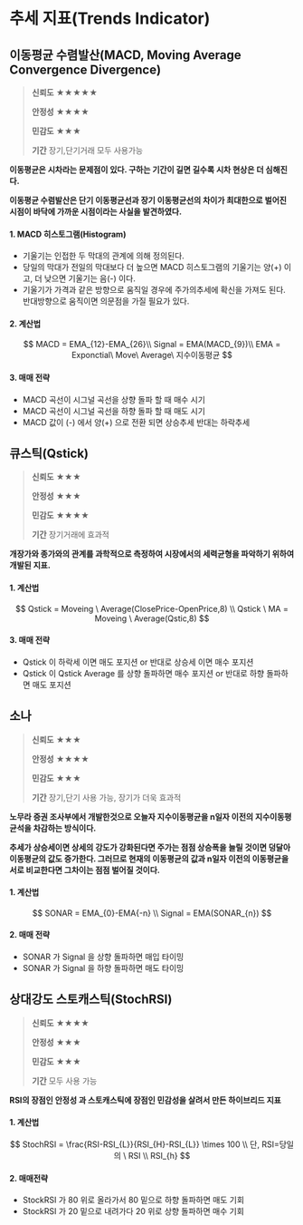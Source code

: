 # 추세 지표(Trends Indicator) 



## 이동평균 수렴발산(MACD, Moving Average Convergence Divergence)

> __신뢰도__ ★★★★★
>
> __안정성__ ★★★★
>
> __민감도__ ★★★
>
> __기간__ 장기,단기거래 모두 사용가능



__이동평균은 시차라는 문제점이 있다. 구하는 기간이 길면 길수록 시차 현상은 더 심해진다.__

__이동평균 수렴발산은 단기 이동평균선과 장기 이동평균선의 차이가 최대한으로 벌어진 시점이 바닥에 가까운 시점이라는 사실을 발견하였다.__



#### 1. MACD 히스토그램(Histogram) 

* 기울기는 인접한 두 막대의 관계에 의해 정의된다.
* 당일의 막대가 전일의 막대보다 더 높으면 MACD 히스토그램의 기울기는 양(+) 이고, 더 낮으면 기울기는 음(-) 이다.
* 기울기가 가격과 같은 방향으로 움직일 경우에 주가의추세에 확신을 가져도 된다. 반대방향으로 움직이면 의문점을 가질 필요가 있다.



#### 2. 계산법

$$
MACD = EMA_{12}-EMA_{26}\\
Signal = EMA(MACD_{9})\\
EMA = Exponctial\ Move\ Average\ 지수이동평균
$$

  

#### 3. 매매 전략

* MACD 곡선이 시그널 곡선을 상향 돌파 할 때 매수 시기
* MACD 곡선이 시그널 곡선을 하향 돌파 할 때 매도 시기
* MACD 값이 (-) 에서 양(+) 으로 전환 되면 상승추세  반대는 하락추세



## 큐스틱(Qstick)

> __신뢰도__ ★★★
>
> __안정성__ ★★★
>
> __민감도__ ★★★★
>
> __기간__ 장기거래에 효과적



__개장가와 종가와의 관계를 과학적으로 측정하여 시장에서의 세력균형을 파악하기 위하여 개발된 지표.__



#### 1. 계산법

$$
Qstick = Moveing \ Average(ClosePrice-OpenPrice,8) \\
Qstick \ MA = Moveing \ Average(Qstic,8)
$$



#### 3. 매매 전략

* Qstick 이 하락세 이면 매도 포지션 or 반대로 상승세 이면 매수 포지션
* Qstick 이 Qstick Average 를 상향 돌파하면 매수 포지션 or 반대로 하향 돌파하면 매도 포지션



## 소나

> __신뢰도__ ★★★
>
> __안정성__ ★★★★
>
> __민감도__ ★★★
>
> __기간__ 장기,단기 사용 가능, 장기가 더욱 효과적



__노무라 증권 조사부에서 개발한것으로 오늘자 지수이동평균을 n일자 이전의 지수이동평균석을 차감하는 방식이다.__

__추세가 상승세이면 상세의 강도가 강화된다면 주가는 점점 상승폭을 늘릴 것이면 덩달아 이동평균의 값도 증가한다. 그러므로 현재의 이동평균의 값과 n일자 이전의 이동평균을 서로 비교한다면 그차이는 점점 벌어질 것이다.__



#### 1. 계산법

$$
SONAR = EMA_{0}-EMA{-n} \\
Signal = EMA(SONAR_{n})
$$



#### 2. 매매 전략

* SONAR 가 Signal 을 상향 돌파하면 매입 타이밍
* SONAR 가 Signal 을 하향 돌파하면 매도 타이밍



## 상대강도 스토캐스틱(StochRSI)

> __신뢰도__ ★★★★
>
> __안정성__ ★★★
>
> __민감도__ ★★★
>
> __기간__ 모두 사용 가능



__RSI의 장점인 안정성 과 스토캐스틱에 장점인 민감성을 살려서 만든 하이브리드 지표__



#### 1. 계산법

$$
StochRSI = \frac{RSI-RSI_{L}}{RSI_{H}-RSI_{L}} \times 100 \\
단, RSI=당일의 \ RSI \\
RSI_{h}
$$



#### 2. 매매전략

* StockRSI 가 80 위로 올라가서 80 밑으로 하향 돌파하면 매도 기회
* StockRSI 가 20 밑으로 내려가다 20 위로 상향 돌파하면 매수 기회